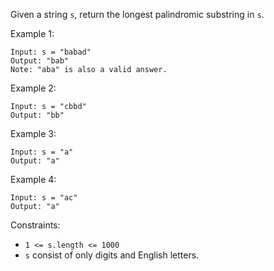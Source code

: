 Given a string `s`, return the longest palindromic substring in `s`.

Example 1:
```
Input: s = "babad"
Output: "bab"
Note: "aba" is also a valid answer.
```
Example 2:
```
Input: s = "cbbd"
Output: "bb"
```
Example 3:
```
Input: s = "a"
Output: "a"
```
Example 4:
```
Input: s = "ac"
Output: "a"
```

Constraints:
- `1 <= s.length <= 1000`
- `s` consist of only digits and English letters.
